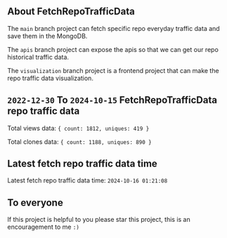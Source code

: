 ## About FetchRepoTrafficData

The `main` branch project can fetch specific repo everyday traffic data and save them in the MongoDB.

The `apis` branch project can expose the apis so that we can get our repo historical traffic data.

The `visualization` branch project is a frontend project that can make the repo traffic data visualization.

## `2022-12-30` To `2024-10-15` FetchRepoTrafficData repo traffic data

Total views data: `{ count: 1812, uniques: 419 }`

Total clones data: `{ count: 1188, uniques: 890 }`

## Latest fetch repo traffic data time

Latest fetch repo traffic data time: `2024-10-16 01:21:08`

## To everyone

If this project is helpful to you please star this project, this is an encouragement to me `:)`



